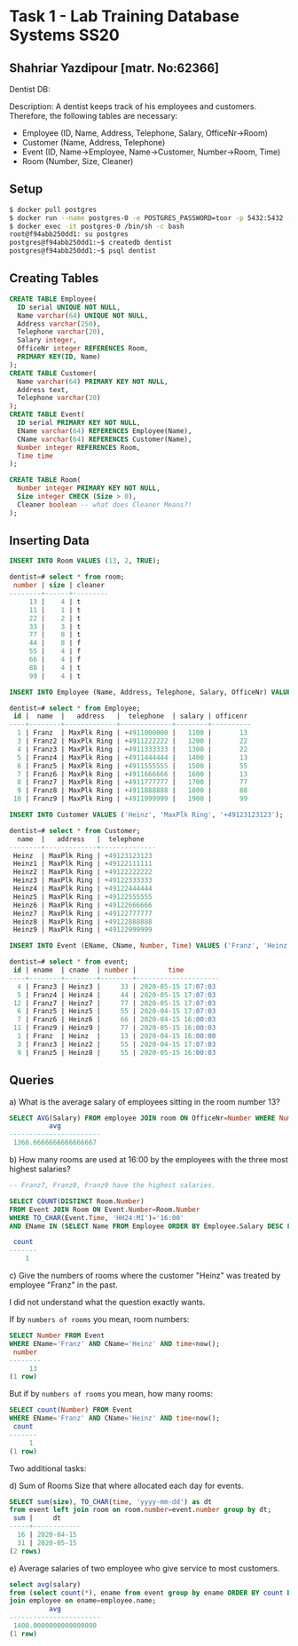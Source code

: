 # Task 1 - Lab Training Database Systems SS20

## Shahriar Yazdipour [matr. No:62366]

Dentist DB:

Description: A dentist keeps track of his employees and customers. Therefore, the following tables are necessary:

- Employee (ID, Name, Address, Telephone, Salary, OfficeNr->Room)
- Customer (Name, Address, Telephone)
- Event (ID, Name->Employee, Name->Customer, Number->Room, Time)
- Room (Number, Size, Cleaner)

## Setup

```sh
$ docker pull postgres
$ docker run --name postgres-0 -e POSTGRES_PASSWORD=toor -p 5432:5432 -d postgres
$ docker exec -it postgres-0 /bin/sh -c bash
root@f94abb250dd1: su postgres
postgres@f94abb250dd1:~$ createdb dentist
postgres@f94abb250dd1:~$ psql dentist
```

## Creating Tables

```sql
CREATE TABLE Employee(
  ID serial UNIQUE NOT NULL,
  Name varchar(64) UNIQUE NOT NULL,
  Address varchar(250),
  Telephone varchar(20),
  Salary integer,
  OfficeNr integer REFERENCES Room,
  PRIMARY KEY(ID, Name)
);
CREATE TABLE Customer(
  Name varchar(64) PRIMARY KEY NOT NULL,
  Address text,
  Telephone varchar(20)
);
CREATE TABLE Event(
  ID serial PRIMARY KEY NOT NULL,
  EName varchar(64) REFERENCES Employee(Name),
  CName varchar(64) REFERENCES Customer(Name),
  Number integer REFERENCES Room,
  Time time
);

CREATE TABLE Room(
  Number integer PRIMARY KEY NOT NULL,
  Size integer CHECK (Size > 0),
  Cleaner boolean -- what does Cleaner Means?!
);
```

## Inserting Data

```sql
INSERT INTO Room VALUES (13, 2, TRUE);

dentist=# select * from room;
 number | size | cleaner
--------+------+---------
     13 |    4 | t
     11 |    1 | t
     22 |    2 | t
     33 |    3 | t
     77 |    8 | t
     44 |    8 | f
     55 |    4 | f
     66 |    4 | f
     88 |    4 | t
     99 |    4 | t

INSERT INTO Employee (Name, Address, Telephone, Salary, OfficeNr) VALUES ('Franz', 'MaxPlk Ring',  '+4911000000', 1100, 13);

dentist=# select * from Employee;
 id |  name  |   address   |  telephone  | salary | officenr
----+--------+-------------+-------------+--------+----------
  1 | Franz  | MaxPlk Ring | +4911000000 |   1100 |       13
  3 | Franz2 | MaxPlk Ring | +4911222222 |   1200 |       22
  4 | Franz3 | MaxPlk Ring | +4911333333 |   1300 |       22
  5 | Franz4 | MaxPlk Ring | +4911444444 |   1400 |       13
  6 | Franz5 | MaxPlk Ring | +4911555555 |   1500 |       55
  7 | Franz6 | MaxPlk Ring | +4911666666 |   1600 |       13
  8 | Franz7 | MaxPlk Ring | +4911777777 |   1700 |       77
  9 | Franz8 | MaxPlk Ring | +4911888888 |   1800 |       88
 10 | Franz9 | MaxPlk Ring | +4911999999 |   1900 |       99

INSERT INTO Customer VALUES ('Heinz', 'MaxPlk Ring', '+49123123123');

dentist=# select * from Customer;
  name  |   address   |  telephone
--------+-------------+--------------
 Heinz  | MaxPlk Ring | +49123123123
 Heinz1 | MaxPlk Ring | +49122111111
 Heinz2 | MaxPlk Ring | +49122222222
 Heinz3 | MaxPlk Ring | +49122333333
 Heinz4 | MaxPlk Ring | +49122444444
 Heinz5 | MaxPlk Ring | +49122555555
 Heinz6 | MaxPlk Ring | +49122666666
 Heinz7 | MaxPlk Ring | +49122777777
 Heinz8 | MaxPlk Ring | +49122888888
 Heinz9 | MaxPlk Ring | +49122999999

INSERT INTO Event (EName, CName, Number, Time) VALUES ('Franz', 'Heinz', 13, '2020-04-15 16:00:00');

dentist=# select * from event;
 id | ename  | cname  | number |        time
----+--------+--------+--------+---------------------
  4 | Franz3 | Heinz3 |     33 | 2020-05-15 17:07:03
  5 | Franz4 | Heinz4 |     44 | 2020-05-15 17:07:03
 12 | Franz7 | Heinz7 |     77 | 2020-05-15 17:07:03
  6 | Franz5 | Heinz5 |     55 | 2020-04-15 17:07:03
  7 | Franz6 | Heinz6 |     66 | 2020-04-15 16:00:03
 11 | Franz9 | Heinz9 |     77 | 2020-05-15 16:00:03
  1 | Franz  | Heinz  |     13 | 2020-04-15 16:00:00
  3 | Franz3 | Heinz2 |     55 | 2020-04-15 17:07:03
  9 | Franz5 | Heinz8 |     55 | 2020-05-15 16:00:03
```

## Queries

a) What is the average salary of employees sitting in the room number 13?

```sql
SELECT AVG(Salary) FROM employee JOIN room ON OfficeNr=Number WHERE Number=13;
          avg
-----------------------
 1366.6666666666666667
```

b) How many rooms are used at 16:00 by the employees with the three most highest salaries?

```sql
-- Franz7, Franz8, Franz9 have the highest salaries.

SELECT COUNT(DISTINCT Room.Number)
FROM Event JOIN Room ON Event.Number=Room.Number
WHERE TO_CHAR(Event.Time, 'HH24:MI')='16:00'
AND EName IN (SELECT Name FROM Employee ORDER BY Employee.Salary DESC LIMIT 3);

 count
-------
    1
```

c) Give the numbers of rooms where the customer "Heinz" was treated by employee "Franz" in the past.

I did not understand what the question exactly wants.

If by `numbers of rooms` you mean, room numbers:

```sql
SELECT Number FROM Event
WHERE EName='Franz' AND CName='Heinz' AND time<now();
 number
--------
     13
(1 row)
```

But if by `numbers of rooms` you mean, how many rooms:

```sql
SELECT count(Number) FROM Event
WHERE EName='Franz' AND CName='Heinz' AND time<now();
 count
-------
     1
(1 row)
```

Two additional tasks:

d) Sum of Rooms Size that where allocated each day for events.

```sql
SELECT sum(size), TO_CHAR(time, 'yyyy-mm-dd') as dt
from event left join room on room.number=event.number group by dt;
 sum |     dt
-----+------------
  16 | 2020-04-15
  31 | 2020-05-15
(2 rows)
```

e) Average salaries of two employee who give service to most customers.

```sql
select avg(salary)
from (select count(*), ename from event group by ename ORDER BY count DESC LIMIT 2) as active
join employee on ename=employee.name;
          avg
-----------------------
 1400.0000000000000000
(1 row)
```
